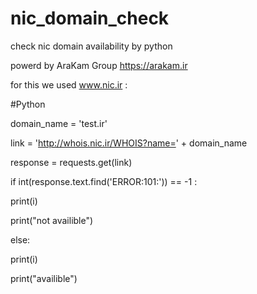 # nic_domain_check
check nic domain availability by python

powerd by AraKam Group
https://arakam.ir


for this we used www.nic.ir :

#Python

domain_name = 'test.ir'

link = 'http://whois.nic.ir/WHOIS?name=' + domain_name

response = requests.get(link)

if int(response.text.find('ERROR:101:')) == -1 :

  print(i)
	
  print("not availible")
	
else:

  print(i)
	
  print("availible")
